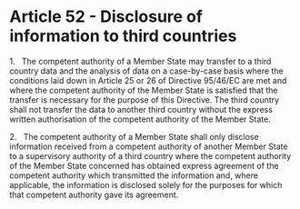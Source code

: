 # Article 52 - Disclosure of information to third countries


1.   The competent authority of a Member State may transfer to a third country data and the analysis of data on a case-by-case basis where the conditions laid down in Article 25 or 26 of Directive 95/46/EC are met and where the competent authority of the Member State is satisfied that the transfer is necessary for the purpose of this Directive. The third country shall not transfer the data to another third country without the express written authorisation of the competent authority of the Member State.

2.   The competent authority of a Member State shall only disclose information received from a competent authority of another Member State to a supervisory authority of a third country where the competent authority of the Member State concerned has obtained express agreement of the competent authority which transmitted the information and, where applicable, the information is disclosed solely for the purposes for which that competent authority gave its agreement.
